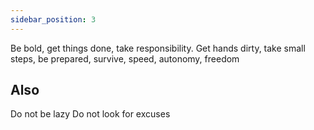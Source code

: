 ```yaml
---
sidebar_position: 3
---
```

Be bold, get things done, take responsibility. Get hands dirty, take small steps, be prepared, survive, speed, autonomy, freedom

## Also
Do not be lazy
Do not look for excuses